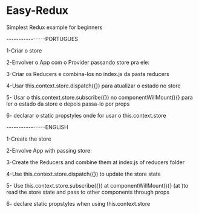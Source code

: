 # Easy-Redux
Simplest Redux example for beginners

----------------PORTUGUES

1-Criar o store

2-Envolver o App com o Provider passando store pra ele:

3-Criar os Reducers e combina-los no index.js da pasta reducers

4-Usar this.context.store.dispatch({}) para atualizar o estado no store

5- Usar o this.context.store.subscribe({})  no componentWillMount(){} para ler o estado da store e depois passa-lo por props

6- declarar o static propstyles onde for usar o this.context.store

----------------ENGLISH

1-Create the store

2-Envolve App with passing store:

3-Create the Reducers and combine them at index.js of reducers folder

4-Use this.context.store.dispatch({}) to update the store state

5- Use this.context.store.subscribe({}) at componentWillMount(){} (at <App/>)to read the store state and pass to other components
through props

6- declare static propstyles when using this.context.store
